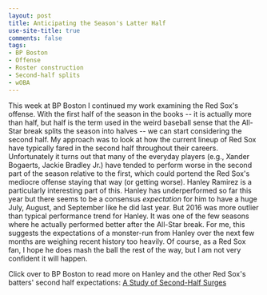 ```yaml
---
layout: post
title: Anticipating the Season's Latter Half
use-site-title: true
comments: false
tags:
- BP Boston
- Offense
- Roster construction
- Second-half splits
- wOBA
---
```


This week at BP Boston I continued my work examining the Red Sox's offense. With the first half of the season in the books -- it is actually more than half, but half is the term used in the weird
baseball sense that the All-Star break splits the season into halves -- we can start considering the second half.
My approach was to look at how the current lineup of Red Sox have typically fared in the second half throughout their careers. Unfortunately it turns
out that many of the everyday players (e.g., Xander Bogaerts, Jackie Bradley Jr.) have tended to perform worse in the second part of the season relative to the first, which could
portend the Red Sox's mediocre offense staying that way (or getting worse). Hanley Ramirez is a particularly interesting part of this.
Hanley has underperformed so far this year but there seems to be a consensus *expectation* for him to have a huge July, August, and September
like he did last year. But 2016 was more outlier than typical performance trend for Hanley. It was one of the few seasons where he actually 
performed better after the All-Star break. For me, this suggests the expectations of a monster-run from Hanley over the next few months are 
weighing recent history too heavily. Of course, as a Red Sox fan, I hope he does mash the ball the rest of the way, but I am not 
very confident it will happen.

Click over to BP Boston to read more on Hanley and the other Red Sox's batters' second half expectations:
[A Study of Second-Half Surges](http://boston.locals.baseballprospectus.com/2017/07/13/a-study-of-second-half-surges/)